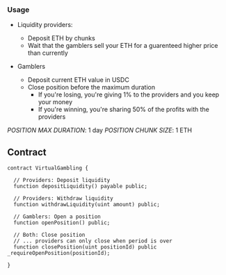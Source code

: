 ### Usage

- Liquidity providers:
  - Deposit ETH by chunks
  - Wait that the gamblers sell your ETH for a guarenteed higher price than currently

- Gamblers
  - Deposit current ETH value in USDC
  - Close position before the maximum duration
    - If you're losing, you're giving 1% to the providers and you keep your money
    - If you're winning, you're sharing 50% of the profits with the providers

*POSITION MAX DURATION*: 1 day
*POSITION CHUNK SIZE*: 1 ETH

## Contract

```solidity
contract VirtualGambling {

  // Providers: Deposit liquidity
  function depositLiquidity() payable public;

  // Providers: Withdraw liquidity
  function withdrawLiquidity(uint amount) public;

  // Gamblers: Open a position
  function openPosition() public;

  // Both: Close position
  // ... providers can only close when period is over
  function closePosition(uint positionId) public _requireOpenPosition(positionId);

}

```